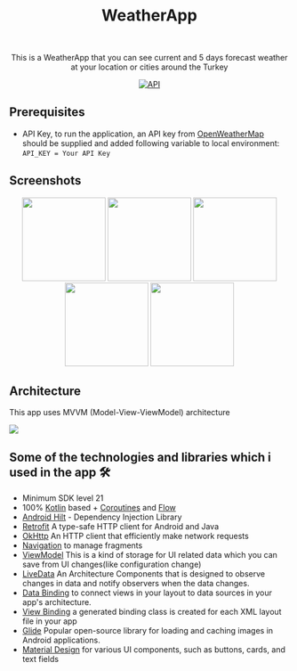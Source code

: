 <h1 align="center">WeatherApp</h1></br>
<p align="center">  
This is a WeatherApp that you can see current and 5 days forecast weather at your location or cities around the Turkey
</p>
<p align="center">
  <a href="https://android-arsenal.com/api?level=21"><img alt="API" src="https://img.shields.io/badge/API-21%2B-brightgreen.svg?style=flat"/></a>
</p>

## Prerequisites
- API Key, to run the application, an API key from [OpenWeatherMap](https://openweathermap.org/api) should be supplied and added following variable to local environment:
`` API_KEY = Your API Key ``

## Screenshots

<p align="center">
<img src="https://user-images.githubusercontent.com/71526845/227382242-d25e1f7f-e7fd-41ee-a727-bc57d3afb612.jpg" width="150">
<img src="https://user-images.githubusercontent.com/71526845/227381174-055257ef-8d4b-4c09-a697-6f828e26b1da.jpeg" width="150">
<img src="https://user-images.githubusercontent.com/71526845/227382331-e91638e2-d5d2-4d77-9488-25c63c3ac489.jpg" width="150">
<img src="https://user-images.githubusercontent.com/71526845/227381293-78a61917-02a4-4ce0-b08e-bf72c55b7b4a.jpeg" width="150">
<img src="https://user-images.githubusercontent.com/71526845/227381342-b8e4fc15-7d64-48d4-a57d-5cfef50017b4.jpeg" width="150">
</p>

## Architecture
This app uses MVVM (Model-View-ViewModel) architecture

![](https://user-images.githubusercontent.com/71526845/227383042-8799f8bb-3c4e-4756-bca0-c1972f5690fb.png)

## Some of the technologies and libraries which i used in the app 🛠
- Minimum SDK level 21
- 100% [Kotlin](https://kotlinlang.org/) based + [Coroutines](https://github.com/Kotlin/kotlinx.coroutines) and [Flow](https://developer.android.com/kotlin/flow)
- [Android Hilt](https://developer.android.com/training/dependency-injection/hilt-android) - Dependency Injection Library
- [Retrofit](https://square.github.io/retrofit/) A type-safe HTTP client for Android and Java
- [OkHttp](https://square.github.io/okhttp/) An HTTP client that efficiently make network requests
- <a href="https://developer.android.com/topic/libraries/architecture/navigation/">Navigation</a> to manage fragments
- <a href="https://developer.android.com/topic/libraries/architecture/viewmodel">ViewModel</a> This is a kind of storage for UI related data which you can save from UI changes(like configuration change)
- <a href="https://developer.android.com/topic/libraries/architecture/livedata">LiveData</a> An Architecture Components that is designed to observe changes in data and notify observers when the data changes.
- <a href="https://developer.android.com/topic/libraries/data-binding">Data Binding</a> to connect views in your layout to data sources in your app's architecture.
- <a href="https://developer.android.com/topic/libraries/view-binding">View Binding</a> a generated binding class is created for each XML layout file in your app
- <a href="https://bumptech.github.io/glide">Glide</a> Popular open-source library for loading and caching images in Android applications.
- <a href="https://material.io/develop/android/docs/getting-started/">Material Design</a> for various UI components, such as buttons, cards, and text fields
  
